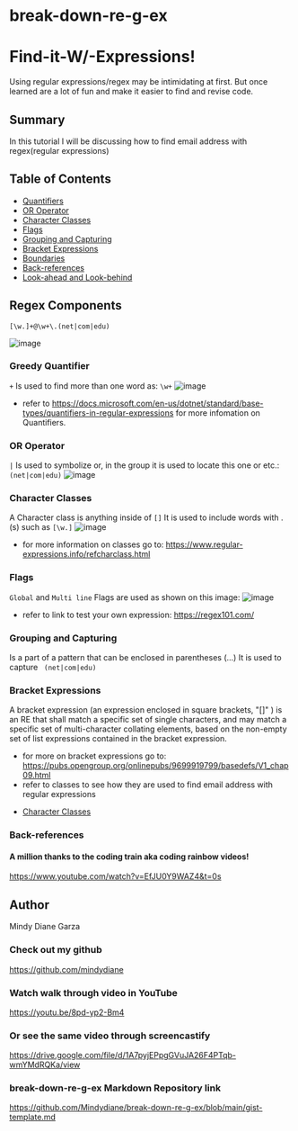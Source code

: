# break-down-re-g-ex

# Find-it-W/-Expressions!

Using regular expressions/regex may be intimidating at first. But once learned are a lot of fun and make it easier to find and revise code.

## Summary

In this tutorial I will be discussing how to find email address with regex(regular expressions)

## Table of Contents


- [Quantifiers](#quantifiers)
- [OR Operator](#or-operator)
- [Character Classes](#character-classes)
- [Flags](#flags)
- [Grouping and Capturing](#grouping-and-capturing)
- [Bracket Expressions](#bracket-expressions)
- [Boundaries](#boundaries)
- [Back-references](#back-references)
- [Look-ahead and Look-behind](#look-ahead-and-look-behind)

## Regex Components
`[\w.]+@\w+\.(net|com|edu)`

![image](https://user-images.githubusercontent.com/80286982/131268924-700d8379-69f3-4acf-8c9d-b61179d5b298.png)

### Greedy Quantifier
`+` Is used to find more than one word as:
`\w+` 
![image](https://user-images.githubusercontent.com/80286982/131269003-b08dc525-8395-4cda-a389-329a5fa1b36d.png)

- refer to https://docs.microsoft.com/en-us/dotnet/standard/base-types/quantifiers-in-regular-expressions for more infomation on Quantifiers.


### OR Operator
`|` Is used to symbolize or, in the group it is used to locate this one or etc.: `(net|com|edu)` 
![image](https://user-images.githubusercontent.com/80286982/131269080-91127474-4994-4fe5-8b83-30c8810b5fee.png)

### Character Classes 

 A Character class is anything inside of `[]`
 It is used to include words with .(s) such as `[\w.]`
  ![image](https://user-images.githubusercontent.com/80286982/131269099-b2b0f9d1-7757-4776-8a9e-795b61fcef01.png)
  
 * for more information on classes go to:
 https://www.regular-expressions.info/refcharclass.html


### Flags
`Global` and `Multi line` Flags are used as shown on this image:
![image](https://user-images.githubusercontent.com/80286982/131267473-9ed007d9-3438-4559-aca8-8ea73e431dea.png)
* refer to link to test your own expression: https://regex101.com/

### Grouping and Capturing
Is a part of a pattern that can be enclosed in parentheses (...) It is used to capture ` (net|com|edu)`

### Bracket Expressions

A bracket expression (an expression enclosed in square brackets, "[]" ) is an RE that shall match a specific set of single characters, and may match a specific set of multi-character collating elements, based on the non-empty set of list expressions contained in the bracket expression.
*  for more on bracket expressions go to: 
https://pubs.opengroup.org/onlinepubs/9699919799/basedefs/V1_chap09.html
* refer to classes to see how they are used to find email address with regular expressions
- [Character Classes](#character-classes)

### Back-references
#### A million thanks to the coding train aka coding rainbow videos! 
https://www.youtube.com/watch?v=EfJU0Y9WAZ4&t=0s

## Author
Mindy Diane Garza

### Check out my github
https://github.com/mindydiane

### Watch walk through video in YouTube
https://youtu.be/8pd-yp2-Bm4

### Or see the same video through screencastify
https://drive.google.com/file/d/1A7pyjEPpgGVuJA26F4PTqb-wmYMdRQKa/view

### break-down-re-g-ex Markdown Repository link
https://github.com/Mindydiane/break-down-re-g-ex/blob/main/gist-template.md
